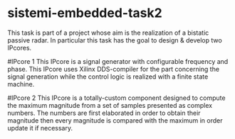# sistemi-embedded-task2
This task is part of a project whose aim is the realization of a bistatic passive radar.
In particular this task has the goal to design & develop two IPcores.  

#IPcore 1
This IPcore is a signal generator with configurable frequency and phase. This IPcore uses Xilinx DDS-compiler for the part concerning the signal generation while the control logic is realized with a finite state machine.

#IPcore 2
This IPcore is a totally-custom component designed to compute the maximum magnitude from a set of samples presented as complex numbers. The numbers are first elaborated in order to obtain their magnitude then every magnitude is compared with the maximum in order update it if necessary.